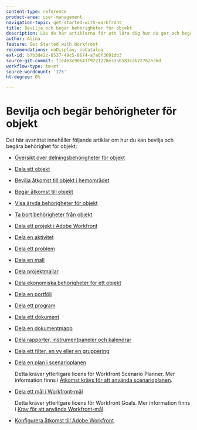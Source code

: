 ```yaml
---
content-type: reference
product-area: user-management
navigation-topic: get-started-with-workfront
title: Bevilja och begär behörigheter för objekt
description: Läs de här artiklarna för att lära dig hur du ger och begär behörighet till objekt i Workfront.
author: Alina
feature: Get Started with Workfront
recommendations: noDisplay, noCatalog
exl-id: b7b3de2c-8537-49c5-8674-a7a0f3691db3
source-git-commit: f1e463c90641f9221228e335b583cab72762b3bd
workflow-type: tm+mt
source-wordcount: '175'
ht-degree: 0%

---
```


# Bevilja och begär behörigheter för objekt

Det här avsnittet innehåller följande artiklar om hur du kan bevilja och begära behörighet för objekt:

* [Översikt över delningsbehörigheter för objekt](../../workfront-basics/grant-and-request-access-to-objects/sharing-permissions-on-objects-overview.md)
* [Dela ett objekt](../../workfront-basics/grant-and-request-access-to-objects/share-an-object.md)
* [Bevilja åtkomst till objekt i hemområdet](../../workfront-basics/grant-and-request-access-to-objects/grant-access-home.md)
* [Begär åtkomst till objekt](../../workfront-basics/grant-and-request-access-to-objects/request-access.md)
* [Visa ärvda behörigheter för objekt](../../workfront-basics/grant-and-request-access-to-objects/view-inherited-permissions-on-objects.md)
* [Ta bort behörigheter från objekt](../../workfront-basics/grant-and-request-access-to-objects/remove-permissions-from-objects.md)
* [Dela ett projekt i Adobe Workfront](../../workfront-basics/grant-and-request-access-to-objects/share-a-project.md)
* [Dela en aktivitet](../../workfront-basics/grant-and-request-access-to-objects/share-a-task.md)
* [Dela ett problem](../../workfront-basics/grant-and-request-access-to-objects/share-an-issue.md)
* [Dela en mall](../../workfront-basics/grant-and-request-access-to-objects/share-a-template.md)
* [Dela projektmallar](../../manage-work/projects/create-and-manage-templates/share-project-template.md)
* [Dela ekonomiska behörigheter för ett objekt](../../workfront-basics/grant-and-request-access-to-objects/share-financial-permissions-object.md)
* [Dela en portfölj](../../workfront-basics/grant-and-request-access-to-objects/share-a-portfolio.md)
* [Dela ett program](../../workfront-basics/grant-and-request-access-to-objects/share-a-program.md)
* [Dela ett dokument](../../workfront-basics/grant-and-request-access-to-objects/document-permissions.md)
* [Dela en dokumentmapp](../../workfront-basics/grant-and-request-access-to-objects/share-a-document-folder.md)
* [Dela rapporter, instrumentpaneler och kalendrar](../../workfront-basics/grant-and-request-access-to-objects/permissions-reports-dashboards-calendars.md)
* [Dela ett filter, en vy eller en gruppering](../../reports-and-dashboards/reports/reporting-elements/share-filter-view-grouping.md)
* [Dela en plan i scenarioplanen](../../scenario-planner/share-a-plan.md)

  Detta kräver ytterligare licens för Workfront Scenario Planner. Mer information finns i [Åtkomst krävs för att använda scenarioplanen](../../scenario-planner/access-needed-to-use-sp.md).

* [Dela ett mål i Workfront-mål](../../workfront-goals/workfront-goals-settings/share-a-goal.md)

  Detta kräver ytterligare licens för Workfront Goals. Mer information finns i [Krav för att använda Workfront-mål](../../workfront-goals/goal-management/access-needed-for-wf-goals.md).

* [Konfigurera åtkomst till Adobe Workfront](../../administration-and-setup/add-users/configure-and-grant-access/configure-access.md).
